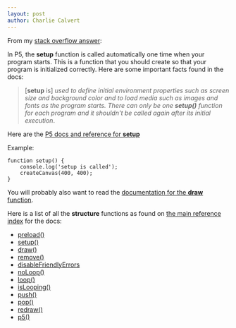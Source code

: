 ```yaml
---
layout: post
author: Charlie Calvert
---
```


From my [stack overflow answer](https://stackoverflow.com/a/75252957/253576):

In P5, the **setup** function is called automatically one time when your program starts. This is a function that you should create so that your program is initialized correctly. Here are some important facts found in the docs:

> [**setup** is] *used to define initial environment properties such as screen size and background color and to load media such as images and fonts as the program starts. There can only be one **setup()** function for each program and it shouldn't be called again after its initial execution*.

Here are the [P5 docs and reference for **setup**](https://p5js.org/reference/#/p5/setup)

Example:

    function setup() {
        console.log('setup is called');
        createCanvas(400, 400);
    }

You will probably also want to read the [documentation for the **draw** function](https://p5js.org/reference/#/p5/draw).

Here is a list of all the **structure** functions as found on [the main reference index](https://p5js.org/reference/) for the docs:

- [preload()](https://p5js.org/reference/#/p5/preload)
- [setup()](https://p5js.org/reference/#/p5/setup)
- [draw()](https://p5js.org/reference/#/p5/draw)
- [remove()](https://p5js.org/reference/#/p5/remove)
- [disableFriendlyErrors](https://p5js.org/reference/#/p5/disableFriendlyErrors)
- [noLoop()](https://p5js.org/reference/#/p5/noLoop)
- [loop()](https://p5js.org/reference/#/p5/loop)
- [isLooping()](https://p5js.org/reference/#/p5/isLooping)
- [push()](https://p5js.org/reference/#/p5/push)
- [pop()](https://p5js.org/reference/#/p5/pop)
- [redraw()](https://p5js.org/reference/#/p5/redraw)
- [p5()](https://p5js.org/reference/#/p5/p5)